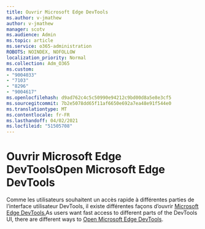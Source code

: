 ```yaml
---
title: Ouvrir Microsoft Edge DevTools
ms.author: v-jmathew
author: v-jmathew
manager: scotv
ms.audience: Admin
ms.topic: article
ms.service: o365-administration
ROBOTS: NOINDEX, NOFOLLOW
localization_priority: Normal
ms.collection: Adm_O365
ms.custom:
- "9004033"
- "7103"
- "8296"
- "9004617"
ms.openlocfilehash: d9ad762c4c5c50990e94212c9bd00d8a5e8e3cf5
ms.sourcegitcommit: 7b2e5078dd65f11af6650e692a7ea48e91f544e0
ms.translationtype: MT
ms.contentlocale: fr-FR
ms.lasthandoff: 04/02/2021
ms.locfileid: "51505708"
---
```

# <a name="open-microsoft-edge-devtools"></a><span data-ttu-id="3ac5b-102">Ouvrir Microsoft Edge DevTools</span><span class="sxs-lookup"><span data-stu-id="3ac5b-102">Open Microsoft Edge DevTools</span></span>

<span data-ttu-id="3ac5b-103">Comme les utilisateurs souhaitent un accès rapide à différentes parties de l’interface utilisateur DevTools, il existe différentes façons d’ouvrir [Microsoft Edge DevTools.](https://go.microsoft.com/fwlink/?linkid=2135152)</span><span class="sxs-lookup"><span data-stu-id="3ac5b-103">As users want fast access to different parts of the DevTools UI, there are different ways to [Open Microsoft Edge DevTools](https://go.microsoft.com/fwlink/?linkid=2135152).</span></span>
